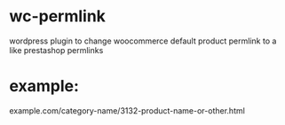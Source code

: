 # wc-permlink
wordpress plugin to change woocommerce default product permlink to a like prestashop permlinks
# example:
example.com/category-name/3132-product-name-or-other.html
